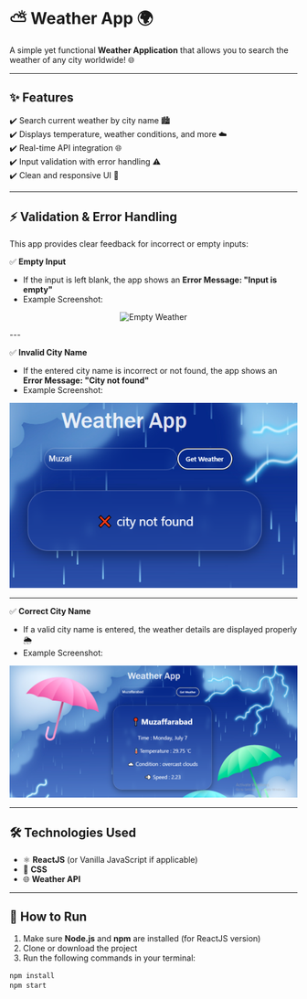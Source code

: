 # ⛅ Weather App 🌍

A simple yet functional **Weather Application** that allows you to search the weather of any city worldwide! 🌐

---

## ✨ Features

✔️ Search current weather by city name 🏙️  
✔️ Displays temperature, weather conditions, and more ☁️  
✔️ Real-time API integration 🌐  
✔️ Input validation with error handling ⚠️  
✔️ Clean and responsive UI 🎨  

---

## ⚡ Validation & Error Handling

This app provides clear feedback for incorrect or empty inputs:

✅ **Empty Input**  
- If the input is left blank, the app shows an **Error Message: "Input is empty"**  
- Example Screenshot:  
<p style="text-align:center">

<img src="Weather2" alt="Empty Weather">

</p>
---

✅ **Invalid City Name**  
- If the entered city name is incorrect or not found, the app shows an **Error Message: "City not found"**  
- Example Screenshot:  

![City Not Found](./Weather3.png)  

---

✅ **Correct City Name**  
- If a valid city name is entered, the weather details are displayed properly 🌦️  
- Example Screenshot:  

![Weather Found](./Weather1.png)  

---

## 🛠️ Technologies Used

- ⚛️ **ReactJS** (or Vanilla JavaScript if applicable)  
- 🎨 **CSS**  
- 🌐 **Weather API**  

---

## 🚀 How to Run

1. Make sure **Node.js** and **npm** are installed (for ReactJS version)  
2. Clone or download the project  
3. Run the following commands in your terminal:  

```bash
npm install  
npm start  
